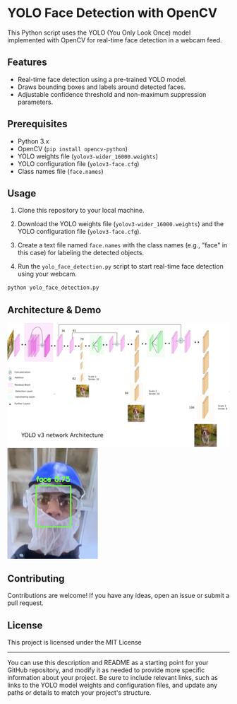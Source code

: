 # YOLO Face Detection with OpenCV

This Python script uses the YOLO (You Only Look Once) model implemented with OpenCV for real-time face detection in a webcam feed.

## Features

- Real-time face detection using a pre-trained YOLO model.
- Draws bounding boxes and labels around detected faces.
- Adjustable confidence threshold and non-maximum suppression parameters.

## Prerequisites

- Python 3.x
- OpenCV (`pip install opencv-python`)
- YOLO weights file (`yolov3-wider_16000.weights`)
- YOLO configuration file (`yolov3-face.cfg`)
- Class names file (`face.names`)

## Usage

1. Clone this repository to your local machine.

2. Download the YOLO weights file (`yolov3-wider_16000.weights`) and the YOLO configuration file (`yolov3-face.cfg`).

3. Create a text file named `face.names` with the class names (e.g., "face" in this case) for labeling the detected objects.

4. Run the `yolo_face_detection.py` script to start real-time face detection using your webcam.

```bash
python yolo_face_detection.py
```

## Architecture & Demo
![Architecture & Demo](yolo-architecture.png)
![Architecture & Demo](face.png)

## Contributing

Contributions are welcome! If you have any ideas, open an issue or submit a pull request.

## License

This project is licensed under the MIT License 

---

You can use this description and README as a starting point for your GitHub repository, and modify it as needed to provide more specific information about your project. Be sure to include relevant links, such as links to the YOLO model weights and configuration files, and update any paths or details to match your project's structure.

